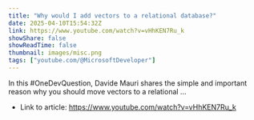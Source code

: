 ```yaml
---
title: "Why would I add vectors to a relational database?"
date: 2025-04-10T15:54:32Z
link: https://www.youtube.com/watch?v=vHhKEN7Ru_k
showShare: false
showReadTime: false
thumbnail: images/misc.png
tags: ["youtube.com/@MicrosoftDeveloper"]
---
```

In this #OneDevQuestion, Davide Mauri shares the simple and important reason why you should move vectors to a relational ...

- Link to article: https://www.youtube.com/watch?v=vHhKEN7Ru_k